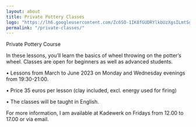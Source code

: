 ```yaml
---
layout: about
title: Private Pottery Classes
logo: "https://lh6.googleusercontent.com/Zc6SO-1IK8fGUDRYlkbUzXgsILmtSgi0GFCFx5HreCT3nOK3ZBihy6tv6UXeDHF8z2Y=w2400"
permalink: "/private-classes/"
---
```



Private Pottery Course

In these lessons, you’ll learn the basics of wheel throwing on the potter’s wheel. Classes are open for beginners as well as advanced students.

•	Lessons from March to June 2023 on Monday and Wednesday evenings from 19:30-21:00.

•	Price 35 euros per lesson (clay included, excl. energy used for firing)

•	The classes will be taught in English.

For more information, I am available at Kadewerk on Fridays from 12.00 to 17.00 or via email.



